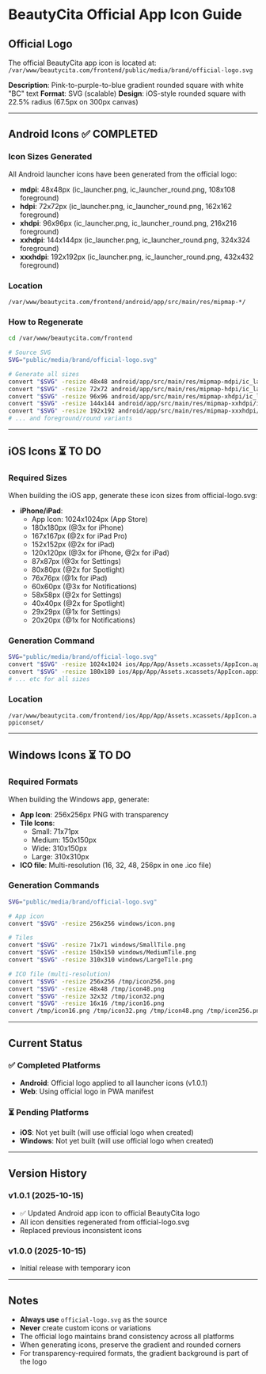 # BeautyCita Official App Icon Guide

## Official Logo
The official BeautyCita app icon is located at:
`/var/www/beautycita.com/frontend/public/media/brand/official-logo.svg`

**Description**: Pink-to-purple-to-blue gradient rounded square with white "BC" text
**Format**: SVG (scalable)
**Design**: iOS-style rounded square with 22.5% radius (67.5px on 300px canvas)

---

## Android Icons ✅ COMPLETED

### Icon Sizes Generated
All Android launcher icons have been generated from the official logo:

- **mdpi**: 48x48px (ic_launcher.png, ic_launcher_round.png, 108x108 foreground)
- **hdpi**: 72x72px (ic_launcher.png, ic_launcher_round.png, 162x162 foreground)
- **xhdpi**: 96x96px (ic_launcher.png, ic_launcher_round.png, 216x216 foreground)
- **xxhdpi**: 144x144px (ic_launcher.png, ic_launcher_round.png, 324x324 foreground)
- **xxxhdpi**: 192x192px (ic_launcher.png, ic_launcher_round.png, 432x432 foreground)

### Location
`/var/www/beautycita.com/frontend/android/app/src/main/res/mipmap-*/`

### How to Regenerate
```bash
cd /var/www/beautycita.com/frontend

# Source SVG
SVG="public/media/brand/official-logo.svg"

# Generate all sizes
convert "$SVG" -resize 48x48 android/app/src/main/res/mipmap-mdpi/ic_launcher.png
convert "$SVG" -resize 72x72 android/app/src/main/res/mipmap-hdpi/ic_launcher.png
convert "$SVG" -resize 96x96 android/app/src/main/res/mipmap-xhdpi/ic_launcher.png
convert "$SVG" -resize 144x144 android/app/src/main/res/mipmap-xxhdpi/ic_launcher.png
convert "$SVG" -resize 192x192 android/app/src/main/res/mipmap-xxxhdpi/ic_launcher.png
# ... and foreground/round variants
```

---

## iOS Icons ⏳ TO DO

### Required Sizes
When building the iOS app, generate these icon sizes from official-logo.svg:

- **iPhone/iPad**:
  - App Icon: 1024x1024px (App Store)
  - 180x180px (@3x for iPhone)
  - 167x167px (@2x for iPad Pro)
  - 152x152px (@2x for iPad)
  - 120x120px (@3x for iPhone, @2x for iPad)
  - 87x87px (@3x for Settings)
  - 80x80px (@2x for Spotlight)
  - 76x76px (@1x for iPad)
  - 60x60px (@3x for Notifications)
  - 58x58px (@2x for Settings)
  - 40x40px (@2x for Spotlight)
  - 29x29px (@1x for Settings)
  - 20x20px (@1x for Notifications)

### Generation Command
```bash
SVG="public/media/brand/official-logo.svg"
convert "$SVG" -resize 1024x1024 ios/App/App/Assets.xcassets/AppIcon.appiconset/icon-1024.png
convert "$SVG" -resize 180x180 ios/App/App/Assets.xcassets/AppIcon.appiconset/icon-180.png
# ... etc for all sizes
```

### Location
`/var/www/beautycita.com/frontend/ios/App/App/Assets.xcassets/AppIcon.appiconset/`

---

## Windows Icons ⏳ TO DO

### Required Formats
When building the Windows app, generate:

- **App Icon**: 256x256px PNG with transparency
- **Tile Icons**:
  - Small: 71x71px
  - Medium: 150x150px
  - Wide: 310x150px
  - Large: 310x310px
- **ICO file**: Multi-resolution (16, 32, 48, 256px in one .ico file)

### Generation Commands
```bash
SVG="public/media/brand/official-logo.svg"

# App icon
convert "$SVG" -resize 256x256 windows/icon.png

# Tiles
convert "$SVG" -resize 71x71 windows/SmallTile.png
convert "$SVG" -resize 150x150 windows/MediumTile.png
convert "$SVG" -resize 310x310 windows/LargeTile.png

# ICO file (multi-resolution)
convert "$SVG" -resize 256x256 /tmp/icon256.png
convert "$SVG" -resize 48x48 /tmp/icon48.png
convert "$SVG" -resize 32x32 /tmp/icon32.png
convert "$SVG" -resize 16x16 /tmp/icon16.png
convert /tmp/icon16.png /tmp/icon32.png /tmp/icon48.png /tmp/icon256.png windows/app.ico
```

---

## Current Status

### ✅ Completed Platforms
- **Android**: Official logo applied to all launcher icons (v1.0.1)
- **Web**: Using official logo in PWA manifest

### ⏳ Pending Platforms
- **iOS**: Not yet built (will use official logo when created)
- **Windows**: Not yet built (will use official logo when created)

---

## Version History

### v1.0.1 (2025-10-15)
- ✅ Updated Android app icon to official BeautyCita logo
- All icon densities regenerated from official-logo.svg
- Replaced previous inconsistent icons

### v1.0.0 (2025-10-15)
- Initial release with temporary icon

---

## Notes

- **Always use** `official-logo.svg` as the source
- **Never** create custom icons or variations
- The official logo maintains brand consistency across all platforms
- When generating icons, preserve the gradient and rounded corners
- For transparency-required formats, the gradient background is part of the logo
